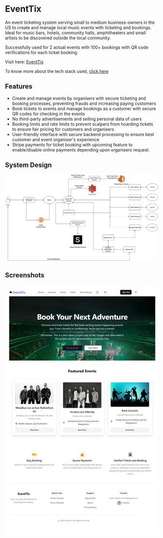 # EventTix

An event ticketing system serving small to medium business-owners in the US to create and manage local music events with ticketing and bookings. Ideal for music bars, hotels, community halls, amphitheaters and small artists to be discovered outside the local community. 

Successfully used for 2 actual events with 100+ bookings with QR code verifications for each ticket booking.

Visit here: [EventTix](https://eventix.website)

To know more about the tech stack used, [click here](https://eventix.website/about)

## Features

* Create and manage events by organisers with secure ticketing and booking processes, preventing frauds and increasing paying customers
* Book tickets to events and manage bookings as a customer with secure QR codes for checking in the events
* No third-party advertisements and selling personal data of users
* Booking limits and rate limits to prevent scalpers from hoarding tickets to ensure fair pricing for customers and organisers
* User-friendly interface with secure backend processing to ensure best customer and event organiser's experience
* Stripe payments for ticket booking with upcoming feature to enable/disable online payments depending upon organisers request.

## System Design

![system design](https://github.com/harishva2310/EventTix/blob/06eed590642a79d77223ff6dd6868c34e9d88f3d/System%20design.drawio.png)

## Screenshots
![home page](Screenshots/eventix.website_.png)


